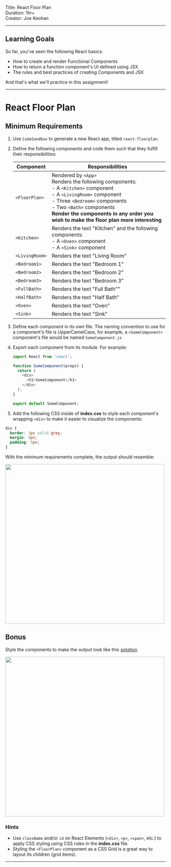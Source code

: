 Title: React Floor Plan<br>
Duration: 1hr+ <br>
Creator:  Joe Keohan<br>

---


## Learning Goals

So far, you've seen the following React basics:

* How to create and render Functional Components
* How to return a function component's UI defined using JSX
* The rules and best practices of creating Components and JSX

And that's what we'll practice in this assignment!

---

# React Floor Plan

## Minimum Requirements

1. Use `CodeSandbox` to generate a new React app, titled `react-floorplan`.  

1. Define the following components and code them such that they fulfill their responsibilities:

	| Component | Responsibilities |
	|---|---|
	| `<FloorPlan>` | Rendered by `<App>`<br>Renders the following components:<br>- A `<Kitchen>` component<br>- A `<LivingRoom>` component<br>- Three `<Bedroom>` components<br>- Two `<Bath>` components<br>**Render the components in any order you wish to make the floor plan more interesting** |
	| `<Kitchen>` | Renders the text "Kitchen" and the following components:<br>- A `<Oven>` component<br>- A `<Sink>` component |
	| `<LivingRoom>` | Renders the text "Living Room" |
	| `<Bedroom1>` | Renders the text "Bedroom 1"|
    | `<Bedroom2>` | Renders the text "Bedroom 2"|
    | `<Bedroom3>` | Renders the text "Bedroom 3"|
	| `<FullBath>` | Renders the text "Full Bath"" |
    | `<HalfBath>` | Renders the text "Half Bath" |
	| `<Oven>` | Renders the text "Oven" |
	| `<Sink>` | Renders the text "Sink" |

1. Define each component in its own file. The naming convention to use for a component's file is UpperCamelCase, for example, a `<SomeComponent>` component's file would be named `SomeComponent.js`

1. Export each component from its module. For example:

	```js
	import React from 'react';
	
	function SomeComponent(props) {
	  return (
	    <div>
	      <h1>SomeComponent</h1>
	    </div>
	  );
	}
	
	export default SomeComponent;
	```

1. Add the following CSS inside of **index.css** to style each component's wrapping `<div>` to make it easier to visualize the components:

```css
div {
  border: 1px solid grey;
  margin: 5px;
  padding: 5px;
}
```

With the minimum requirements complete, the output should resemble:

<img src="https://i.imgur.com/g0T8RNK.png" width=500/>


## Bonus

Style the components to make the output look like this [solution](https://z3qii.csb.app/).



<img src="https://i.imgur.com/NhRcNrk.png" width=500>

### Hints

* Use `className` and/or `id` on React Elements (`<div>`, `<p>`, `<span>`, etc.) to apply CSS styling using CSS rules in the **index.css** file.
* Styling the `<FloorPlan>` component as a CSS Grid is a great way to layout its children (grid items).


---
